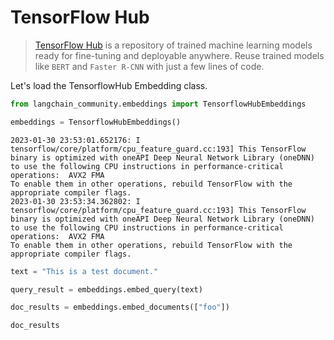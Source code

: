 # TensorFlow Hub

>[TensorFlow Hub](https://www.tensorflow.org/hub) is a repository of trained machine learning models ready for fine-tuning and deployable anywhere. Reuse trained models like `BERT` and `Faster R-CNN` with just a few lines of code.
>
>
Let's load the TensorflowHub Embedding class.


```python
from langchain_community.embeddings import TensorflowHubEmbeddings
```


```python
embeddings = TensorflowHubEmbeddings()
```
```output
2023-01-30 23:53:01.652176: I tensorflow/core/platform/cpu_feature_guard.cc:193] This TensorFlow binary is optimized with oneAPI Deep Neural Network Library (oneDNN) to use the following CPU instructions in performance-critical operations:  AVX2 FMA
To enable them in other operations, rebuild TensorFlow with the appropriate compiler flags.
2023-01-30 23:53:34.362802: I tensorflow/core/platform/cpu_feature_guard.cc:193] This TensorFlow binary is optimized with oneAPI Deep Neural Network Library (oneDNN) to use the following CPU instructions in performance-critical operations:  AVX2 FMA
To enable them in other operations, rebuild TensorFlow with the appropriate compiler flags.
```

```python
text = "This is a test document."
```


```python
query_result = embeddings.embed_query(text)
```


```python
doc_results = embeddings.embed_documents(["foo"])
```


```python
doc_results
```


```python

```
